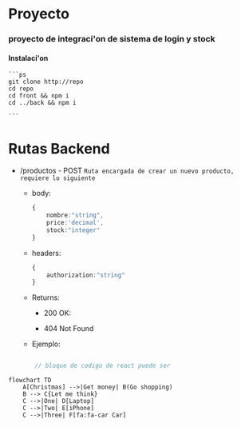 

# Proyecto 
### proyecto de integraci'on de sistema de login y stock

#### Instalaci'on
    ```ps
    git clone http://repo
    cd repo
    cd front && npm i
    cd ../back && npm i 

    ```






# Rutas Backend
- /productos - POST 
`Ruta encargada de crear un nuevo producto, requiere lo siguiente`
    - body:
        ```ts
        {
            nombre:"string",
            price:'decimal',
            stock:"integer"
        }

        ```
    - headers:
        ```ts
        {
            authorization:"string"
        }
        ```
    - Returns:
        - 200 OK: 

        - 404 Not Found


    - Ejemplo:
    ```js

        // bloque de codigo de react puede ser

    ```


```mermaid
flowchart TD
    A[Christmas] -->|Get money| B(Go shopping)
    B --> C{Let me think}
    C -->|One| D[Laptop]
    C -->|Two| E[iPhone]
    C -->|Three| F[fa:fa-car Car]

```
